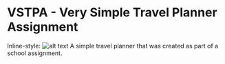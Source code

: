 # VSTPA - Very Simple Travel Planner Assignment

Inline-style: 
![alt text](https://photos-3.dropbox.com/t/2/AABNYgIT1D3RyXSP_EfFd22o-LNalv1L21CaHNsSMMMS8w/12/83194272/png/32x32/3/1520254800/0/2/vstpa.png/EJ654UAYoNY0IAIoAg/7abxT6D-DZlf50bn2_Gzkpf-01Ie2m9hsYIXc-baRHA?dl=0&preserve_transparency=1&size=2048x1536&size_mode=3 "Example")
A simple travel planner that was created as part of a school assignment.


